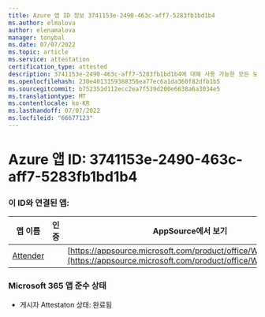 ```yaml
---
title: Azure 앱 ID 정보 3741153e-2490-463c-aff7-5283fb1bd1b4
ms.author: elmalova
author: elenamalova
manager: tonybal
ms.date: 07/07/2022
ms.topic: article
ms.service: attestation
certification_type: attested
description: 3741153e-2490-463c-aff7-5283fb1bd1b4에 대해 사용 가능한 모든 보안 및 규정 준수 정보입니다.
ms.openlocfilehash: 230e4013159388356ea77ec6a1da360f82dfb1b5
ms.sourcegitcommit: b752351d112ecc2ea7f539d200e6638a6a3034e5
ms.translationtype: MT
ms.contentlocale: ko-KR
ms.lasthandoff: 07/07/2022
ms.locfileid: "66677123"
---
```

# <a name="azure-app-id-3741153e-2490-463c-aff7-5283fb1bd1b4"></a>Azure 앱 ID: 3741153e-2490-463c-aff7-5283fb1bd1b4


### <a name="apps-associated-with-this-id"></a>이 ID와 연결된 앱:
| **앱 이름** | **인증** | **AppSource에서 보기** |
|--------------|---------------|-----------------------|
| [Attender](../forward/WA200003856.md) |  | [https://appsource.microsoft.com/product/office/WA200003856](https://appsource.microsoft.com/product/office/WA200003856) |

### <a name="microsoft-365-app-compliance-status"></a>Microsoft 365 앱 준수 상태
- 게시자 Attestaton 상태: 완료됨
